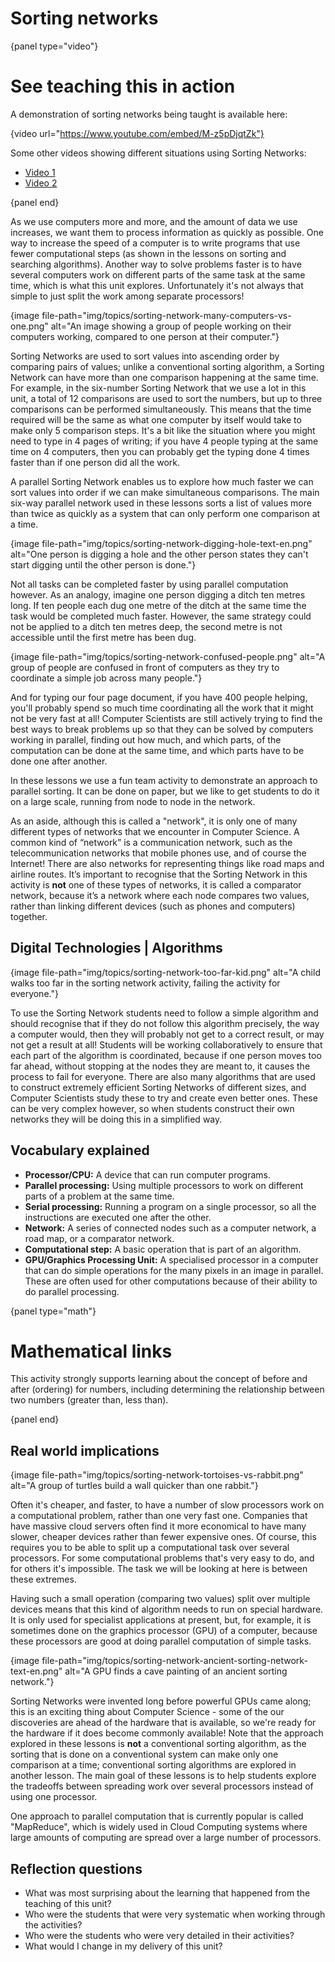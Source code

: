 # Sorting networks

{panel type="video"}

# See teaching this in action

A demonstration of sorting networks being taught is available here:

{video url="https://www.youtube.com/embed/M-z5pDjqtZk"}

Some other videos showing different situations using Sorting Networks:

-   [Video 1](https://www.youtube.com/watch?v=LOxfdsBBjKI)
-   [Video 2](https://www.youtube.com/watch?v=30WcPnvfiKE)

{panel end}

As we use computers more and more, and the amount of data we use increases, we
want them to process information as quickly as possible.
One way to increase the speed of a computer is to write programs that use fewer
computational steps (as shown in the lessons on sorting and searching
algorithms).
Another way to solve problems faster is to have several computers work on
different parts of the same task at the same time, which is what this unit
explores.
Unfortunately it's not always that simple to just split the work among separate
processors!

{image file-path="img/topics/sorting-network-many-computers-vs-one.png" alt="An image showing a group of people working on their computers working, compared to one person at their computer."}

Sorting Networks are used to sort values into ascending order by comparing pairs
of values; unlike a conventional sorting algorithm, a Sorting Network can have
more than one comparison happening at the same time.
For example, in the six-number Sorting Network that we use a lot in this unit,
a total of 12 comparisons are used to sort the numbers, but up to three
comparisons can be performed simultaneously.
This means that the time required will be the same as what one computer by itself
would take to make only 5 comparison steps.
It's a bit like the situation where you might need to type in 4 pages of
writing; if you have 4 people typing at the same time on 4 computers, then you
can probably get the typing done 4 times faster than if one person did all the
work.

A parallel Sorting Network enables us to explore how much faster we can sort
values into order if we can make simultaneous comparisons.
The main six-way parallel network used in these lessons sorts a list of values
more than twice as quickly as a system that can only perform one comparison at
a time.

{image file-path="img/topics/sorting-network-digging-hole-text-en.png" alt="One person is digging a hole and the other person states they can't start digging until the other person is done."}

Not all tasks can be completed faster by using parallel computation however.
As an analogy, imagine one person digging a ditch ten metres long.
If ten people each dug one metre of the ditch at the same time the task would
be completed much faster.
However, the same strategy could not be applied to a ditch ten metres deep, the
second metre is not accessible until the first metre has been dug.

{image file-path="img/topics/sorting-network-confused-people.png" alt="A group of people are confused in front of computers as they try to coordinate a simple job across many people."}

And for typing our four page document, if you have 400 people helping, you'll
probably spend so much time coordinating all the work that it might not be very
fast at all!
Computer Scientists are still actively trying to find the best ways to break
problems up so that they can be solved by computers working in parallel, finding
out how much, and which parts, of the computation can be done at the same time,
and which parts have to be done one after another.

In these lessons we use a fun team activity to demonstrate an approach to
parallel sorting.
It can be done on paper, but we like to get students to do it on a large scale,
running from node to node in the network.

As an aside, although this is called a "network", it is only one of many
different types of networks that we encounter in Computer Science.
A common kind of “network” is a communication network, such as the
telecommunication networks that mobile phones use, and of course the Internet!
There are also networks for representing things like road maps and airline
routes.
It’s important to recognise that the Sorting Network in this activity is **not**
one of these types of networks, it is called a comparator network, because it’s
a network where each node compares two values, rather than linking different
devices (such as phones and computers) together.

## Digital Technologies | Algorithms

{image file-path="img/topics/sorting-network-too-far-kid.png" alt="A child walks too far in the sorting network activity, failing the activity for everyone."}

To use the Sorting Network students need to follow a simple algorithm and should
recognise that if they do not follow this algorithm precisely, the way a
computer would, then they will probably not get to a correct result, or may not
get a result at all!
Students will be working collaboratively to ensure that each part of the
algorithm is coordinated, because if one person moves too far ahead, without
stopping at the nodes they are meant to, it causes the process to fail for
everyone.
There are also many algorithms that are used to construct extremely efficient
Sorting Networks of different sizes, and Computer Scientists study these to try
and create even better ones.
These can be very complex however, so when students construct their own networks
they will be doing this in a simplified way.

## Vocabulary explained

-   **Processor/CPU:** A device that can run computer programs.
-   **Parallel processing:** Using multiple processors to work on different
    parts of a problem at the same time.
-   **Serial processing:** Running a program on a single processor, so all the
    instructions are executed one after the other.
-   **Network:** A series of connected nodes such as a computer network, a road
    map, or a comparator network.
-   **Computational step:** A basic operation that is part of an algorithm.
-   **GPU/Graphics Processing Unit:** A specialised processor in a computer that
    can do simple operations for the many pixels in an image in parallel.
    These are often used for other computations because of their ability to do
    parallel processing.

{panel type="math"}

# Mathematical links

This activity strongly supports learning about the concept of before and after
(ordering) for numbers, including determining the relationship between two
numbers (greater than, less than).

{panel end}

## Real world implications

{image file-path="img/topics/sorting-network-tortoises-vs-rabbit.png" alt="A group of turtles build a wall quicker than one rabbit."}

Often it's cheaper, and faster, to have a number of slow processors work on a
computational problem, rather than one very fast one.
Companies that have massive cloud servers often find it more economical to have
many slower, cheaper devices rather than fewer expensive ones.
Of course, this requires you to be able to split up a computational task over
several processors.
For some computational problems that's very easy to do, and for others it's
impossible.
The task we will be looking at here is between these extremes.

Having such a small operation (comparing two values) split over multiple
devices means that this kind of algorithm needs to run on special hardware.
It is only used for specialist applications at present, but, for example, it is
sometimes done on the graphics processor (GPU) of a computer, because these
processors are good at doing parallel computation of simple tasks.

{image file-path="img/topics/sorting-network-ancient-sorting-network-text-en.png" alt="A GPU finds a cave painting of an ancient sorting network."}

Sorting Networks were invented long before powerful GPUs came along; this is an
exciting thing about Computer Science - some of the our discoveries are ahead
of the hardware that is available, so we're ready for the hardware if it does
become commonly available!
Note that the approach explored in these lessons is **not** a conventional
sorting algorithm, as the sorting that is done on a conventional system can make
only one comparison at a time; conventional sorting algorithms are explored in
another lesson.
The main goal of these lessons is to help students explore the tradeoffs between
spreading work over several processors instead of using one processor.

One approach to parallel computation that is currently popular is called
"MapReduce", which is widely used in Cloud Computing systems where large amounts
of computing are spread over a large number of processors.

## Reflection questions

-   What was most surprising about the learning that happened from the teaching
    of this unit?
-   Who were the students that were very systematic when working through the
    activities?
-   Who were the students who were very detailed in their activities?
-   What would I change in my delivery of this unit?
